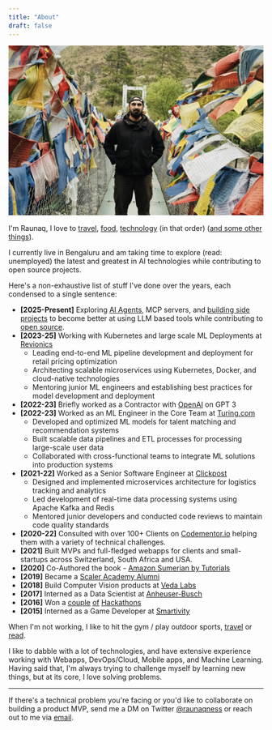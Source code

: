 ```yaml
---
title: "About"
draft: false
---
```

![Alt text](/images/bhutan.jpg)

I'm Raunaq, I love to [travel](/travel), [food](/food), [technology](/proof-of-work) (in that order) ([and some other things](/elements)).

I currently live in Bengaluru and am taking time to explore (read: unemployed) the latest and greatest in AI technologies while contributing to open source projects.

Here's a non-exhaustive list of stuff I've done over the years, each condensed to a single sentence:

- **[2025-Present]** Exploring [AI Agents](/proof-of-work), MCP servers, and [building side projects](/proof-of-work) to become better at using LLM based tools while contributing to [open source](/proof-of-work).
- **[2023-25]** Working with Kubernetes and large scale ML Deployments at [Revionics](https://revionics.com/)
  - Leading end-to-end ML pipeline development and deployment for retail pricing optimization
  - Architecting scalable microservices using Kubernetes, Docker, and cloud-native technologies
  - Mentoring junior ML engineers and establishing best practices for model development and deployment
- **[2022-23]** Briefly worked as a Contractor with [OpenAI](https://openai.com/) on GPT 3
- **[2022-23]** Worked as an ML Engineer in the Core Team at [Turing.com](https://www.turing.com/)
  - Developed and optimized ML models for talent matching and recommendation systems
  - Built scalable data pipelines and ETL processes for processing large-scale user data
  - Collaborated with cross-functional teams to integrate ML solutions into production systems
- **[2021-22]** Worked as a Senior Software Engineer at [Clickpost](https://www.clickpost.ai/)
  - Designed and implemented microservices architecture for logistics tracking and analytics
  - Led development of real-time data processing systems using Apache Kafka and Redis
  - Mentored junior developers and conducted code reviews to maintain code quality standards
- **[2020-22]** Consulted with over 100+ Clients on [Codementor.io](https://www.codementor.io/@raunaqsoni) helping them with a variety of technical challenges.
- **[2021]** Built MVPs and full-fledged webapps for clients and small-startups across Switzerland, South Africa and USA.
- **[2020]** Co-Authored the book - [Amazon Sumerian by Tutorials](https://www.kodeco.com/10222977-introducing-amazon-sumerian-by-tutorials)
- **[2019]** Became a [Scaler Academy Alumni](https://www.scaler.com/blog/scaler-academy-review-gur-raunaq-singh/)
- **[2018]** Build Computer Vision products at [Veda Labs](https://yourstory.com/2019/08/funding-retail-ai-startup-vedalabs-satin-neo-dimensions)
- **[2017]** Interned as a Data Scientist at [Anheuser-Busch](https://medium.com/@switchidea/intern-insights-with-gur-raunaq-singh-gtbit-student-6c9d4b83e2da)
- **[2016]** Won a [couple](https://medium.com/@gurraunaqsingh/the-story-of-how-we-made-1000-in-48-hours-2000f044365) [of](https://whataftercollege.com/interviews/my-story/win-hackathons/) [Hackathons](https://www.angelhack.com/blog/team-arsenic-take-1st-place-at-angelhack-delhi)
- **[2015]** Interned as a Game Developer at [Smartivity](https://www.smartivity.in/)

When I'm not working, I like to hit the gym / play outdoor sports, [travel](/travel) or [read](/books).

I like to dabble with a lot of technologies, and have extensive experience working with Webapps, DevOps/Cloud, Mobile apps, and Machine Learning. Having said that, I'm always trying to challenge myself by learning new things, but at its core, I love solving problems.

---

If there's a technical problem you're facing or you'd like to collaborate on building a product MVP, send me a DM on Twitter [@raunaqness](https://twitter.com/raunaqness) or reach out to me via [email](mailto:raunaqness@gmail.com).